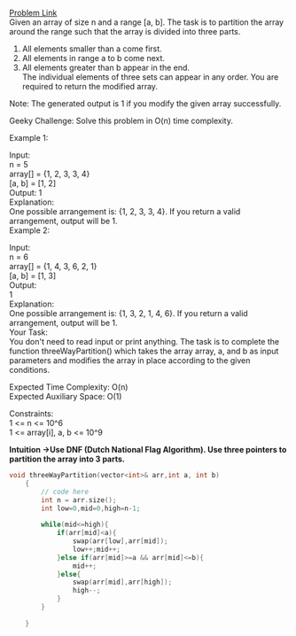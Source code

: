 [Problem Link](https://www.geeksforgeeks.org/problems/three-way-partitioning/1)<br>
Given an array of size n and a range [a, b]. The task is to partition the array around the range such that the array is divided into three parts.<br>
1) All elements smaller than a come first.<br>
2) All elements in range a to b come next.<br>
3) All elements greater than b appear in the end.<br>
The individual elements of three sets can appear in any order. You are required to return the modified array.<br>

Note: The generated output is 1 if you modify the given array successfully.<br>

Geeky Challenge: Solve this problem in O(n) time complexity.<br>

Example 1:<br>

Input:<br> 
n = 5<br>
array[] = {1, 2, 3, 3, 4}<br>
[a, b] = [1, 2]<br>
Output: 
1<br>
Explanation: <br>
One possible arrangement is: {1, 2, 3, 3, 4}. If you return a valid arrangement, output will be 1.<br>
Example 2:<br>

Input: <br>
n = 6 <br>
array[] = {1, 4, 3, 6, 2, 1}<br>
[a, b] = [1, 3]<br>
Output: <br>
1<br>
Explanation: <br>
One possible arrangement is: {1, 3, 2, 1, 4, 6}. If you return a valid arrangement, output will be 1.<br>
Your Task:<br>
You don't need to read input or print anything. The task is to complete the function threeWayPartition() which takes the array array, a, and b as input parameters and modifies the array in place according to the given conditions.<br>

Expected Time Complexity: O(n)<br>
Expected Auxiliary Space: O(1)<br>

Constraints:<br>
1 <= n <= 10^6<br>
1 <= array[i], a, b <= 10^9<br>

__Intuition ->Use DNF (Dutch National Flag Algorithm). Use three pointers to partition the array into 3 parts.__

```C++
void threeWayPartition(vector<int>& arr,int a, int b)
    {
        // code here 
        int n = arr.size();
        int low=0,mid=0,high=n-1;
        
        while(mid<=high){
            if(arr[mid]<a){
                swap(arr[low],arr[mid]);
                low++;mid++;
            }else if(arr[mid]>=a && arr[mid]<=b){
                mid++;
            }else{
                swap(arr[mid],arr[high]);
                high--;
            }
        }
        
    }
```
